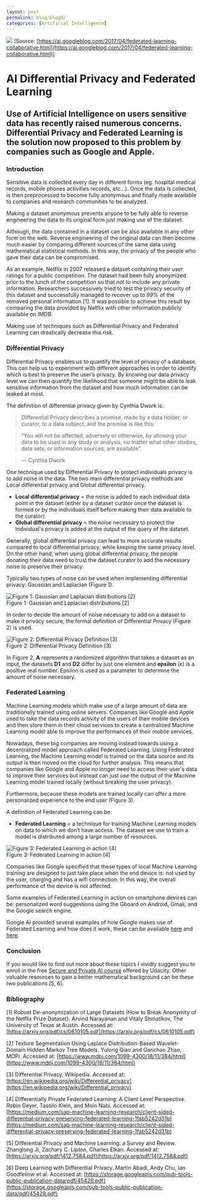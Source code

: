 ```yaml
---
layout: post
permalink: blog/blog9/
categories: [Artificial Intelligence]
---
```


![](https://cdn-images-1.medium.com/max/2000/1*HWc5NuExyEaj5mRVKOj8sQ.png)
<span class="figcaption_hack">(Source:
[https://ai.googleblog.com/2017/04/federated-learning-collaborative.html](https://ai.googleblog.com/2017/04/federated-learning-collaborative.html))</span>

<!--end_excerpt-->

# AI Differential Privacy and Federated Learning

## Use of Artificial Intelligence on users sensitive data has recently raised numerous concerns. Differential Privacy and Federated Learning is the solution now proposed to this problem by companies such as Google and Apple.

### Introduction

Sensitive data is collected every day in different forms (eg. hospital medical
records, mobile phones activities records, etc…). Once the data is collected, is
then preprocessed to become fully anonymous and finally made available to
companies and research communities to be analyzed.

Making a dataset anonymous prevents anyone to be fully able to reverse
engineering the data to its original form just making use of the dataset.

Although, the data contained in a dataset can be also available in any other
form on the web. Reverse engineering of the original data can then become much
easier by comparing different sources of the same data using mathematical
statistical methods. In this way, the privacy of the people who gave their data
can be compromised.

As an example, Netflix in 2007 released a dataset containing their user ratings
for a public competition. The dataset had been fully anonymized prior to the
lunch of the competition so that not to include any private information.
Researchers successively tried to test the privacy security of this dataset and
successfully managed to recover up to *99%* of the removed personal information
[1]. It was possible to achieve this result by comparing the data provided by
Netflix with other information publicly available on IMDB.

Making use of techniques such as Differential Privacy and Federated Learning can
drastically decrease this risk.

### Differential Privacy

Differential Privacy enables us to quantify the level of privacy of a database.
This can help us to experiment with different approaches in order to identify
which is best to preserve the user’s privacy. By knowing our data privacy level
we can then quantify the likelihood that someone might be able to leak sensitive
information from the dataset and how much information can be leaked at most.

The definition of differential privacy given by Cynthia Dwork is:

> Differential Privacy describes a promise, made by a data holder, or curator, to
> a data subject, and the promise is like this:

> “You will not be affected, adversely or otherwise, by allowing your data to be
> used in any study or analysis, no matter what other studies, data sets, or
information sources, are available”.

> — Cynthia Dwork

One technique used by Differential Privacy to protect individuals privacy is to
add noise in the data. The two main differential privacy methods are Local
differential privacy and Global differential privacy.

* **Local differential privacy** = the noise is added to each individual data
point in the dataset (either by a dataset curator once the dataset is formed or
by the individuals itself before making their data available to the curator).
* **Global differential privacy** = the noise necessary to protect the
individual's privacy is added at the output of the query of the dataset.

Generally, global differential privacy can lead to more accurate results
compared to local differential privacy, while keeping the same privacy level. On
the other hand, when using global differential privacy, the people donating
their data need to trust the dataset curator to add the necessary noise to
preserve their privacy.

Typically two types of noise can be used when implementing differential privacy: Gaussian and Laplacian (Figure 1).

![Figure 1: Gaussian and Laplacian distributions [2]](https://cdn-images-1.medium.com/max/5204/1*B7XeRS6I7-wQIHfobzVDxQ.png)<br>
Figure 1: Gaussian and Laplacian distributions [2]

In order to decide the amount of noise necessary to add on a dataset to make it privacy secure, the formal definition of Differential Privacy (Figure 2) is used.

![Figure 2: Differential Privacy Definition [3]](https://cdn-images-1.medium.com/max/2000/1*R8bT-N53FibRsa3GSL3C3Q.png)<br>
Figure 2: Differential Privacy Definition [3]

In Figure 2, **A** represents a randomized algorithm that takes a dataset as an input, the datasets **D1** and **D2** differ by just one element and **epsilon** (ɛ) is a positive real number. Epsilon is used as a parameter to determine the amount of noise necessary.

### Federated Learning

Machine Learning models which make use of a large amount of data are traditionally trained using online servers. Companies like Google and Apple used to take the data records activity of the users of their mobile devices and then store them in their cloud services to create a centralized Machine Learning model able to improve the performances of their mobile services.

Nowadays, these big companies are moving instead towards using a decentralized model approach called Federated Learning. Using Federated Learning, the Machine Learning model is trained on the data source and its output is then moved on the cloud for further analysis. This means that companies like Google and Apple no longer need to access their user's data to improve their services but instead can just use the output of the Machine Learning model trained locally (without breaking the user privacy).

Furthermore, because these models are trained locally can offer a more personalized experience to the end user (Figure 3).

A definition of Federated Learning can be:

* **Federated Learning** = a technique for training Machine Learning models on data to which we don’t have access. The dataset we use to train a model is distributed among a large number of resources.

![Figure 3: Federated Learning in action [4]](https://cdn-images-1.medium.com/max/2954/1*qO-0KDini9MuEKuic3iO-A.png)<br>
Figure 3: Federated Learning in action [4]

Companies like Google specified that these types of local Machine Learning training are designed to just take place when the end device is: not used by the user, charging and has a wifi connection. In this way, the overall performance of the device is not affected.

Some examples of Federated Learning in action on smartphone devices can be: personalized word suggestions using the Gboard on Android, Gmail, and the Google search engine.

Google AI provided several examples of how Google makes use of Federated Learning and how does it work, these can be available [here](https://ai.googleblog.com/2017/04/federated-learning-collaborative.html) and [here](https://federated.withgoogle.com/).

### Conclusion

If you would like to find out more about these topics I vividly suggest you to enroll in the free [Secure and Private AI course](https://classroom.udacity.com/courses/ud185) offered by Udacity. Other valuable resources to gain a better mathematical background can be these two publications [5, 6].

### Bibliography

[1] Robust De-anonymization of Large Datasets (How to Break Anonymity of the Netflix Prize Dataset). Arvind Narayanan and Vitaly Shmatikov, The University of Texas at Austin. Accessed at: [https://arxiv.org/pdf/cs/0610105.pdf](https://arxiv.org/pdf/cs/0610105.pdf)

[2] Texture Segmentation Using Laplace Distribution-Based Wavelet-Domain Hidden Markov Tree Models. Yulong Qiao and Ganchao Zhao, MDPI. Accessed at: [https://www.mdpi.com/1099-4300/18/11/384/html](https://www.mdpi.com/1099-4300/18/11/384/html)

[3] Differential Privacy, Wikipedia. Accessed at: [https://en.wikipedia.org/wiki/Differential_privacy](https://en.wikipedia.org/wiki/Differential_privacy)

[4] Differentially Private Federated Learning: A Client Level Perspective. Robin Geyer, Tassilo Klein, and Moin Nabi. Accessed at: [https://medium.com/sap-machine-learning-research/client-sided-differential-privacy-preserving-federated-learning-1fab5242d31b](https://medium.com/sap-machine-learning-research/client-sided-differential-privacy-preserving-federated-learning-1fab5242d31b)

[5] Differential Privacy and Machine Learning: a Survey and Review. Zhanglong Ji, Zachary C. Lipton, Charles Elkan. Accessed at: [https://arxiv.org/pdf/1412.7584.pdf](https://arxiv.org/pdf/1412.7584.pdf)

[6] Deep Learning with Differential Privacy. Martín Abadi, Andy Chu, Ian Goodfellow et al. Accessed at: [https://storage.googleapis.com/pub-tools-public-publication-data/pdf/45428.pdf](https://storage.googleapis.com/pub-tools-public-publication-data/pdf/45428.pdf)
